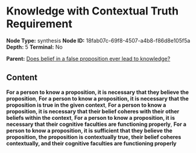 # Knowledge with Contextual Truth Requirement

**Node Type:** synthesis
**Node ID:** 18fab07c-69f8-4507-a4b8-f86d8e105f5a
**Depth:** 5
**Terminal:** No

**Parent:** [Does belief in a false proposition ever lead to knowledge?](does-belief-in-a-false-proposition-ever-lead-to-knowledge-antithesis-aac118df-7ae1-4e29-a61a-76277b1285df.md)

## Content

**For a person to know a proposition, it is necessary that they believe the proposition**, **For a person to know a proposition, it is necessary that the proposition is true in the given context**, **For a person to know a proposition, it is necessary that their belief coheres with their other beliefs within the context**, **For a person to know a proposition, it is necessary that their cognitive faculties are functioning properly**, **For a person to know a proposition, it is sufficient that they believe the proposition, the proposition is contextually true, their belief coheres contextually, and their cognitive faculties are functioning properly**

